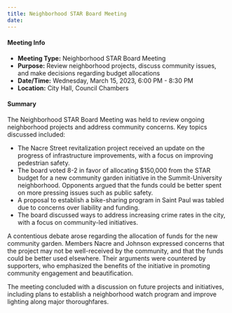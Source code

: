 ```yaml
---
title: Neighborhood STAR Board Meeting
date: 
---
```

#### Meeting Info
* **Meeting Type:** Neighborhood STAR Board Meeting
* **Purpose:** Review neighborhood projects, discuss community issues, and make decisions regarding budget allocations
* **Date/Time:** Wednesday, March 15, 2023, 6:00 PM - 8:30 PM
* **Location:** City Hall, Council Chambers

#### Summary
The Neighborhood STAR Board Meeting was held to review ongoing neighborhood projects and address community concerns. Key topics discussed included:

* The Nacre Street revitalization project received an update on the progress of infrastructure improvements, with a focus on improving pedestrian safety.
* The board voted 8-2 in favor of allocating $150,000 from the STAR budget for a new community garden initiative in the Summit-University neighborhood. Opponents argued that the funds could be better spent on more pressing issues such as public safety.
* A proposal to establish a bike-sharing program in Saint Paul was tabled due to concerns over liability and funding.
* The board discussed ways to address increasing crime rates in the city, with a focus on community-led initiatives.

A contentious debate arose regarding the allocation of funds for the new community garden. Members Nacre and Johnson expressed concerns that the project may not be well-received by the community, and that the funds could be better used elsewhere. Their arguments were countered by supporters, who emphasized the benefits of the initiative in promoting community engagement and beautification.

The meeting concluded with a discussion on future projects and initiatives, including plans to establish a neighborhood watch program and improve lighting along major thoroughfares.

